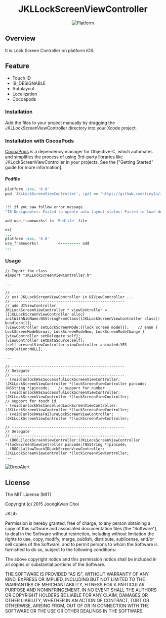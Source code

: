<h1 align="center">JKLLockScreenViewController</h1>

<p align="center">
<img src="https://img.shields.io/cocoapods/p/DeepLinkSDK.svg?style=flat" alt="Platform" /></a>
</p>

Overview
-------------
It is Lock Screen Controller on platform iOS.

Feature
-------------
- Touch ID
- IB_DESIGNABLE
- Autolayout
- Localization
- Cocoapods


### Installation
Add the files to your project manually by dragging the JKLLockScreenViewController directory into your Xcode project.


### Installation with CocoaPods

[CocoaPods](http://cocoapods.org) is a dependency manager for Objective-C, which automates and simplifies the process of using 3rd-party libraries like JKLockScreenViewController in your projects. See the ["Getting Started" guide for more information].


#### Podfile

```ruby
platform :ios, '6.0'
pod 'JKLLockScreenViewController', :git => 'https://github.com/tiny2n/JKLLockScreenViewController.git'


!!! if you saw follow error message
"IB Designables: Failed to update auto layout status: Failed to load designables from path (null)"

add use_frameworks! to 'Podfile' file

ex)
...
platform :ios, '6.0'
use_frameworks!         <--------- add
...

```


### Usage

```
// Import the class
#import "JKLLockScreenViewController.h"

...

// ---------------------------------------------------
// ex) JKLLockScreenViewController in UIViewController ...
// ---------------------------------------------------
// add UIViewController
JKLLockScreenViewController * viewController = [[JKLLockScreenViewController alloc] initWithNibName:NSStringFromClass([JKLLockScreenViewController class]) bundle:nil];
[viewController setLockScreenMode:{{lock screen mode}}];    // enum { LockScreenModeNormal, LockScreenModeNew, LockScreenModeChange }
[viewController setDelegate:self];
[viewController setDataSource:self];
[self presentViewController:viewController animated:YES completion:NULL];
    
...

// ---------------------------------------------------
// Delegate
// ---------------------------------------------------
- (void)unlockWasSuccessfulLockScreenViewController:(JKLLockScreenViewController *)lockScreenViewController pincode:(NSString *)pincode;    // support for number
- (void)unlockWasSuccessfulLockScreenViewController:(JKLLockScreenViewController *)lockScreenViewController;                                // support for touch id
- (void)unlockWasCancelledLockScreenViewController:(JKLLockScreenViewController *)lockScreenViewController;
- (void)unlockWasFailureLockScreenViewController:(JKLLockScreenViewController *)lockScreenViewController;

// ---------------------------------------------------
// Delegate
// ---------------------------------------------------
- (BOOL)lockScreenViewController:(JKLLockScreenViewController *)lockScreenViewController pincode:(NSString *)pincode;
- (BOOL)allowTouchIDLockScreenViewController:(JKLLockScreenViewController *)lockScreenViewController;
...

```

![DropAlert](https://github.com/tiny2n/JKLLockScreenViewController/blob/master/Screenshot.png)


License
-------------------------------------------------------
The MIT License (MIT)

Copyright (c) 2015 JoongKwan Choi

JKLib

Permission is hereby granted, free of charge, to any person obtaining a copy
of this software and associated documentation files (the "Software"), to deal
in the Software without restriction, including without limitation the rights
to use, copy, modify, merge, publish, distribute, sublicense, and/or sell
copies of the Software, and to permit persons to whom the Software is
furnished to do so, subject to the following conditions:

The above copyright notice and this permission notice shall be included in all
copies or substantial portions of the Software.

THE SOFTWARE IS PROVIDED "AS IS", WITHOUT WARRANTY OF ANY KIND, EXPRESS OR
IMPLIED, INCLUDING BUT NOT LIMITED TO THE WARRANTIES OF MERCHANTABILITY,
FITNESS FOR A PARTICULAR PURPOSE AND NONINFRINGEMENT. IN NO EVENT SHALL THE
AUTHORS OR COPYRIGHT HOLDERS BE LIABLE FOR ANY CLAIM, DAMAGES OR OTHER
LIABILITY, WHETHER IN AN ACTION OF CONTRACT, TORT OR OTHERWISE, ARISING FROM,
OUT OF OR IN CONNECTION WITH THE SOFTWARE OR THE USE OR OTHER DEALINGS IN THE
SOFTWARE.


